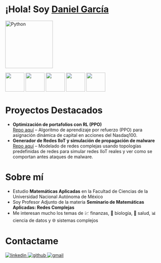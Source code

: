 # ¡Hola! Soy [Daniel García](https://www.linkedin.com/in/daniel-garcia-data-analyst/)

<!-- Python-->
[<img src="https://cdn.iconscout.com/icon/free/png-256/python-3521655-2945099.png" alt="Python" width="150">](https://docs.python.org/3/library/index.html)
<!-- Librerías Python -->
<p>
  <img src="https://numpy.org/doc/stable/_static/numpylogo.svg" height="60"/>
  <img src="https://pandas.pydata.org/static/img/pandas_white.svg" height="60"/>
  <img src="https://matplotlib.org/stable/_static/logo_light.svg" height="60"/>
  <img src="https://networkx.org/_static/networkx_logo.svg" height="60"/>
  <img src="https://seaborn.pydata.org/_static/logo-wide-lightbg.svg" height="60"/>
</p>

# Proyectos Destacados
- **Optimización de portafolios con RL (PPO)**  
  [Repo aquí](https://github.com/Daniel-A-GS/Optimizacion-de-Portafolios-Aprendizaje-por-Refuerzo) – Algoritmo de aprendizaje por refuerzo (PPO) para asignación dinámica de capital en acciones del Nasdaq100.    
- **Generador de Redes IIoT y simulación de propagación de malware**  
  [Repo aquí](https://github.com/Daniel-A-GS/Generador-de-Redes-IIoT-y-Propagacion-de-Malware) – Modelado de redes complejas usando topologías predefinidas de redes para simular redes IIoT reales y ver como se comportan antes ataques de malware. 

# Sobre mí
- Estudio **Matemáticas Aplicadas** en la Facultad de Ciencias de la Universidad Nacional Autónoma de México  
- Soy Profesor Adjunto de la materia **Seminario de Matemáticas Aplicadas: Redes Complejas**  
- Me interesan mucho los temas de 💹 finanzas, 🧬 biología, 🏥 salud, 📊 ciencia de datos y 🌐 sistemas complejos


# Contactame

<a href="linkedin.com/in/daniel-garcia-data-analyst/" target="_blank">
<img src=https://img.shields.io/badge/linkedin-%2300acee.svg?color=0A66C2&style=for-the-badge&logo=linkedin&logoColor=white alt=linkedin style="margin-bottom: 5px;" />
</a>

<a href="https://github.com/Daniel-A-GS" target="_blank">
<img src=https://img.shields.io/badge/github-%2300acee.svg?color=181717&style=for-the-badge&logo=github&logoColor=white alt=github style="margin-bottom: 5px;" />

<a href="mailto:daniel.alfredo.gs@gmail.com" target="_blank">
<img src=https://img.shields.io/badge/gmail-%2300acee.svg?color=EA4335&style=for-the-badge&logo=gmail&logoColor=white alt=gmail style="margin-bottom: 5px;" />

